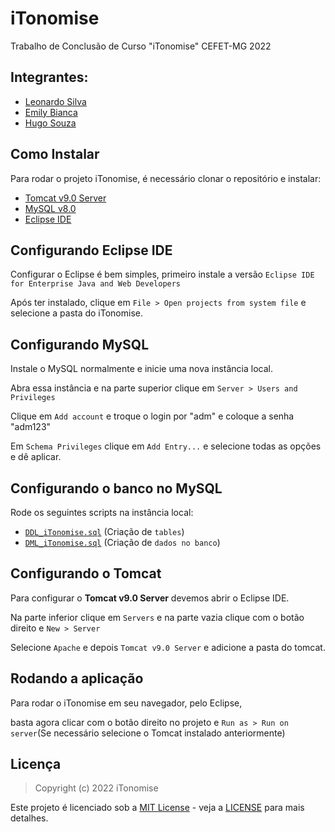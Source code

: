 # iTonomise
Trabalho de Conclusão de Curso "iTonomise" CEFET-MG 2022

## Integrantes:
- [Leonardo Silva](https://github.com/leosmsilvx)
- [Emily Bianca](https://github.com/emystarxx)
- [Hugo Souza](https://github.com/Hugoxtoso)

## Como Instalar
Para rodar o projeto iTonomise, é necessário clonar o repositório e instalar:
- [Tomcat v9.0 Server](https://tomcat.apache.org/download-90.cgi)
- [MySQL v8.0](https://dev.mysql.com/downloads/installer/)
- [Eclipse IDE](https://www.eclipse.org/downloads/)

## Configurando Eclipse IDE
Configurar o Eclipse é bem simples, primeiro instale a versão `Eclipse IDE for Enterprise Java and Web Developers`

Após ter instalado, clique em `File > Open projects from system file` e selecione a pasta do iTonomise.

## Configurando MySQL
Instale o MySQL normalmente e inicie uma nova instância local.

Abra essa instância e na parte superior clique em `Server > Users and Privileges`

Clique em `Add account` e troque o login por "adm" e coloque a senha "adm123"

Em `Schema Privileges` clique em `Add Entry...` e selecione todas as opções e dê aplicar.

## Configurando o banco no MySQL
Rode os seguintes scripts na instância local:
- [`DDL_iTonomise.sql`](https://github.com/leosmsilvx/iTonomise/blob/main/DDL_iTonomise.sql) (Criação de `tables`)
- [`DML_iTonomise.sql`](https://github.com/leosmsilvx/iTonomise/blob/main/DML_iTonomise.sql) (Criação de `dados no banco`)

## Configurando o Tomcat
Para configurar o **Tomcat v9.0 Server** devemos abrir o Eclipse IDE.

Na parte inferior clique em `Servers` e na parte vazia clique com o botão direito e `New > Server`

Selecione `Apache` e depois `Tomcat v9.0 Server` e adicione a pasta do tomcat.

## Rodando a aplicação
Para rodar o iTonomise em seu navegador, pelo Eclipse,

basta agora clicar com o botão direito no projeto e `Run as > Run on server`(Se necessário selecione o Tomcat instalado anteriormente)

## Licença
> Copyright (c) 2022 iTonomise

Este projeto é licenciado sob a [MIT License](https://opensource.org/licenses/mit-license.php) - veja a [LICENSE](https://github.com/leosmsilvx/iTonomise/blob/main/LICENSE) para mais detalhes.

